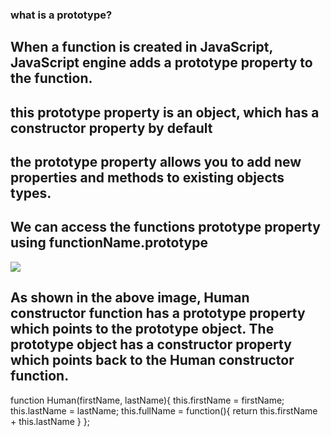 ### what is a prototype?

## When a function is created in JavaScript, JavaScript engine adds a prototype property to the function.


## this prototype property is an object, which has a constructor property by default
## the prototype property allows you to add new properties and methods to existing objects types.
## We can access the functions prototype property using functionName.prototype

![](https://github.com/rupeshmi/CodeSprint/blob/dev/JavaScript/Part2/CodeSnippets/ConstructorPrototype.png)


## As shown in the above image, Human constructor function has a prototype property which points to the prototype object. The prototype object has a constructor property which points back to the Human constructor function.

function Human(firstName, lastName){
  this.firstName = firstName;
  this.lastName = lastName;
  this.fullName = function(){
    return this.firstName + this.lastName
  }
};
